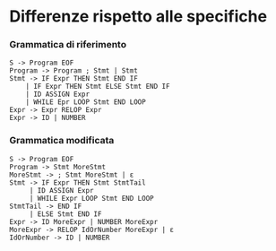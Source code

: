 # Differenze rispetto alle specifiche

### Grammatica di riferimento
```
S -> Program EOF 
Program -> Program ; Stmt | Stmt
Stmt -> IF Expr THEN Stmt END IF
    | IF Expr THEN Stmt ELSE Stmt END IF
    | ID ASSIGN Expr
    | WHILE Epr LOOP Stmt END LOOP
Expr -> Expr RELOP Expr
Expr -> ID | NUMBER
```

### Grammatica modificata
```
S -> Program EOF
Program -> Stmt MoreStmt
MoreStmt -> ; Stmt MoreStmt | ε
Stmt -> IF Expr THEN Stmt StmtTail
     | ID ASSIGN Expr
     | WHILE Expr LOOP Stmt END LOOP
StmtTail -> END IF
     | ELSE Stmt END IF
Expr -> ID MoreExpr | NUMBER MoreExpr
MoreExpr -> RELOP IdOrNumber MoreExpr | ε
IdOrNumber -> ID | NUMBER
```